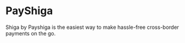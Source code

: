 # PayShiga
Shiga by Payshiga is the easiest way to make hassle-free cross-border payments on the go.

